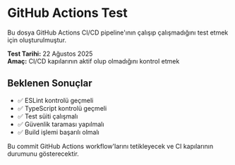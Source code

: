 # GitHub Actions Test

Bu dosya GitHub Actions CI/CD pipeline'ının çalışıp çalışmadığını test etmek için oluşturulmuştur.

**Test Tarihi:** 22 Ağustos 2025  
**Amaç:** CI/CD kapılarının aktif olup olmadığını kontrol etmek

## Beklenen Sonuçlar

- ✅ ESLint kontrolü geçmeli
- ✅ TypeScript kontrolü geçmeli
- ✅ Test süiti çalışmalı
- ✅ Güvenlik taraması yapılmalı
- ✅ Build işlemi başarılı olmalı

Bu commit GitHub Actions workflow'larını tetikleyecek ve CI kapılarının durumunu gösterecektir.
